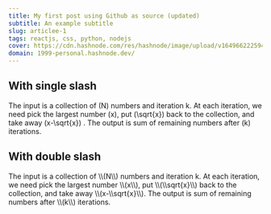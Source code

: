 ```yaml
---
title: My first post using Github as source (updated)
subtitle: An example subtitle
slug: articlee-1
tags: reactjs, css, python, nodejs
cover: https://cdn.hashnode.com/res/hashnode/image/upload/v1649662225945/7f_c6UxhR.jpg?auto=compress
domain: 1999-personal.hashnode.dev/
---
```


## With single slash

The input is a collection of \(N\) numbers and iteration k. At each iteration, we need pick the largest number \(x\), put \(\sqrt{x}\) back to the collection, and take away \(x-\sqrt{x}\) . The output is sum of remaining numbers after \(k\) iterations.


## With double slash

The input is a collection of \\\\(N\\\\) numbers and iteration k. 
At each iteration, we need pick the largest number \\\\(x\\\\), put \\\\(\\\\sqrt{x}\\\\) back to the collection, and take away \\\\(x-\\\\sqrt{x}\\\\). 
The output is sum of remaining numbers after \\\\(k\\\\) iterations.
